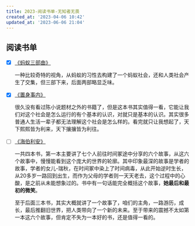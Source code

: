 ```yaml
---
title: 2023-阅读书单-无知者无畏
created_at: '2023-04-06 10:42'
updated_at: '2023-06-06 21:04'
---
```



## 阅读书单

- [x] [《蚂蚁三部曲》](https://book.douban.com/subject/35324442/)

    一种比较奇特的视角，从蚂蚁的习性去构建了一个蚂蚁社会，还和人类社会产生了交集，但三部下来，后面两部略显乏味。

- [x] [《置身事内》](https://book.douban.com/subject/35546622/)

    很久没有看过陈小说题材之外的书籍了，但是这本书其实值得一看，它能让我们对这个社会是怎么运行的有个基本的认识，对就只是基本的认识。其实很多普通人生活一辈子都无法理解这个社会是怎么样的。看完就只让我想起了，天下熙熙皆为利来，天下攘攘皆为利往。

- [ ] [《海伯利安》](https://book.douban.com/subject/27117515/)

    一共四本书，第一本主要讲了七个人前往时间冢途中分享的六个故事，从这六个故事中，慢慢能看到这个庞大的世界的轮廓。其中印象最深的故事是学者的故事，学者的女儿-瑞秋，在时间冢中染上了时间病毒，从此开始逆时生长，从20多岁一路回到出生，而作为父母的学者则一天天老去，这个过程中的心酸，是之前从未能想象过的。书中有一句话能完全概括这个故事，**她最后和最初的微笑**。

    至于后面三本书，其实大概就讲了一个故事了，咱们的主角，一路游历，成长，最后推翻旧世界，把人类带向了一个新的未来。至于带来的震撼不太如第一本这六个故事，但肯定不失为一本好的书，还是值得一看的。
